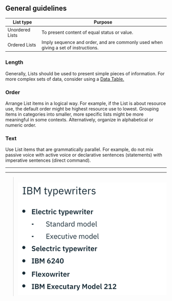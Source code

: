 ## General guidelines

| List type       | Purpose                                                                            |
|-----------------|------------------------------------------------------------------------------------|
| Unordered Lists | To present content of equal status or value.                                       |
| Ordered Lists   | Imply sequence and order, and are commonly used when giving a set of instructions. |

### Length

Generally, Lists should be used to present simple pieces of information. For more complex sets of data, consider using a [Data Table.](/components/data-table)

### Order

Arrange List items in a logical way. For example, if the List is about resource use, the default order might be highest resource use to lowest. Grouping items in categories into smaller, more specific lists might be more meaningful in some contexts. Alternatively, organize in alphabetical or numeric order.

### Text

Use List items that are grammatically parallel. For example, do not mix passive voice with active voice or declarative sentences (statements) with imperative sentences (direct command).

---
***
> 
![list example](images/list-usage-1.png)
